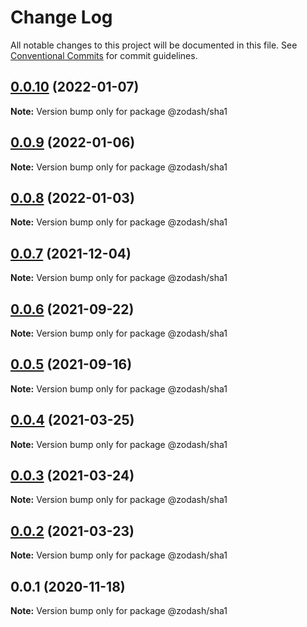 # Change Log

All notable changes to this project will be documented in this file.
See [Conventional Commits](https://conventionalcommits.org) for commit guidelines.

## [0.0.10](https://github.com/zcorky/zodash/compare/@zodash/sha1@0.0.9...@zodash/sha1@0.0.10) (2022-01-07)

**Note:** Version bump only for package @zodash/sha1





## [0.0.9](https://github.com/zcorky/zodash/compare/@zodash/sha1@0.0.8...@zodash/sha1@0.0.9) (2022-01-06)

**Note:** Version bump only for package @zodash/sha1





## [0.0.8](https://github.com/zcorky/zodash/compare/@zodash/sha1@0.0.7...@zodash/sha1@0.0.8) (2022-01-03)

**Note:** Version bump only for package @zodash/sha1





## [0.0.7](https://github.com/zcorky/zodash/compare/@zodash/sha1@0.0.6...@zodash/sha1@0.0.7) (2021-12-04)

**Note:** Version bump only for package @zodash/sha1





## [0.0.6](https://github.com/zcorky/zodash/compare/@zodash/sha1@0.0.5...@zodash/sha1@0.0.6) (2021-09-22)

**Note:** Version bump only for package @zodash/sha1





## [0.0.5](https://github.com/zcorky/zodash/compare/@zodash/sha1@0.0.4...@zodash/sha1@0.0.5) (2021-09-16)

**Note:** Version bump only for package @zodash/sha1





## [0.0.4](https://github.com/zcorky/zodash/compare/@zodash/sha1@0.0.3...@zodash/sha1@0.0.4) (2021-03-25)

**Note:** Version bump only for package @zodash/sha1





## [0.0.3](https://github.com/zcorky/zodash/compare/@zodash/sha1@0.0.2...@zodash/sha1@0.0.3) (2021-03-24)

**Note:** Version bump only for package @zodash/sha1





## [0.0.2](https://github.com/zcorky/zodash/compare/@zodash/sha1@0.0.1...@zodash/sha1@0.0.2) (2021-03-23)

**Note:** Version bump only for package @zodash/sha1





## 0.0.1 (2020-11-18)

**Note:** Version bump only for package @zodash/sha1
